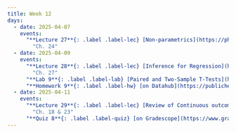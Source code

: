 ```yaml
---
title: Week 12
days:
  - date: 2025-04-07
    events:
      "**Lecture 27**{: .label .label-lec} [Non-parametrics](https://ph142-ucb.github.io/sp25/src/lec/non-para.pdf) [(recording)](https://bcourses.berkeley.edu/courses/1540322/pages/non-para)":
        "Ch. 24"
  - date: 2025-04-09
    events:
      "**Lecture 28**{: .label .label-lec} [Inference for Regression](https://ph142-ucb.github.io/sp25/src/lec/regression-inference.pdf)[(recording)](https://bcourses.berkeley.edu/courses/1540322/pages/inference-for-linear-regression)":
        "Ch. 27"
      "**Lab 9**{: .label .label-lab} [Paired and Two-Sample T-Tests](https://publichealth.datahub.berkeley.edu/hub/user-redirect/git-pull?repo=https%3A%2F%2Fgithub.com%2Fph142-ucb%2Fph142-sp25&urlpath=rstudio%2F&branch=master) (Due Apr. 12th)":
      "**Homework 9**{: .label .label-hw} [on Datahub](https://publichealth.datahub.berkeley.edu/hub/user-redirect/git-pull?repo=https%3A%2F%2Fgithub.com%2Fph142-ucb%2Fph142-sp25&urlpath=rstudio%2F&branch=master) ":
  - date: 2025-04-11
    events:
      "**Lecture 29**{: .label .label-lec} [Review of Continuous outcomes tests and MT2 material](https://ph142-ucb.github.io/sp25/src/lec/l29.5-review.pdf)": 
        "Ch. 18 & 23"
      "**Quiz 8**{: .label .label-quiz} [on Gradescope](https://www.gradescope.com/courses/704333) (Due Apr. 12th)":
---
```

